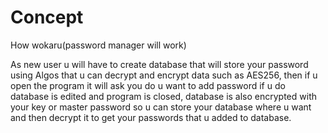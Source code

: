 # Concept
How wokaru(password manager will work)

As new user u will have to create database that will store your password using Algos that u can decrypt and encrypt data such as AES256, then if u open the program it will ask you do u want to add password if u do database is edited and program is closed, database is also encrypted with your key or master password so u can store your database where u want and then decrypt it to get your passwords that u added to database.

